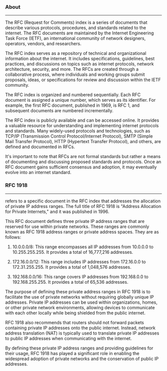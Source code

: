 
### About
----
The RFC (Request for Comments) index is a series of documents that describe various protocols, procedures, and standards related to the internet. The RFC documents are maintained by the Internet Engineering Task Force (IETF), an international community of network designers, operators, vendors, and researchers.

The RFC index serves as a repository of technical and organizational information about the internet. It includes specifications, guidelines, best practices, and discussions on topics such as internet protocols, network architecture, security, and more. The RFCs are created through a collaborative process, where individuals and working groups submit proposals, ideas, or specifications for review and discussion within the IETF community.

The RFC index is organized and numbered sequentially. Each RFC document is assigned a unique number, which serves as its identifier. For example, the first RFC document, published in 1969, is RFC 1, and subsequent documents are numbered incrementally.

The RFC index is publicly available and can be accessed online. It provides a valuable resource for understanding and implementing internet protocols and standards. Many widely-used protocols and technologies, such as TCP/IP (Transmission Control Protocol/Internet Protocol), SMTP (Simple Mail Transfer Protocol), HTTP (Hypertext Transfer Protocol), and others, are defined and documented in RFCs.

It's important to note that RFCs are not formal standards but rather a means of documenting and discussing proposed standards and protocols. Once an RFC document gains sufficient consensus and adoption, it may eventually evolve into an internet standard.


### RFC 1918
----
refers to a specific document in the RFC index that addresses the allocation of private IP address ranges. The full title of RFC 1918 is "Address Allocation for Private Internets," and it was published in 1996.

This RFC document defines three private IP address ranges that are reserved for use within private networks. These ranges are commonly known as RFC 1918 address ranges or private address spaces. They are as follows:

1. 10.0.0.0/8: This range encompasses all IP addresses from 10.0.0.0 to 10.255.255.255. It provides a total of 16,777,216 addresses.
    
2. 172.16.0.0/12: This range includes IP addresses from 172.16.0.0 to 172.31.255.255. It provides a total of 1,048,576 addresses.
    
3. 192.168.0.0/16: This range covers IP addresses from 192.168.0.0 to 192.168.255.255. It provides a total of 65,536 addresses.
    

The purpose of defining these private address ranges in RFC 1918 is to facilitate the use of private networks without requiring globally unique IP addresses. Private IP addresses can be used within organizations, homes, or other private network environments, allowing devices to communicate with each other locally while being shielded from the public internet.

RFC 1918 also recommends that routers should not forward packets containing private IP addresses onto the public internet. Instead, network address translation (NAT) is typically used to translate private IP addresses to public IP addresses when communicating with the internet.

By defining these private IP address ranges and providing guidelines for their usage, RFC 1918 has played a significant role in enabling the widespread adoption of private networks and the conservation of public IP addresses.